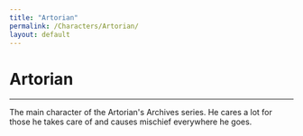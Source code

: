```yaml
---
title: "Artorian"
permalink: /Characters/Artorian/
layout: default
---
```


# Artorian
---
The main character of the Artorian's Archives series. He cares a lot for those he takes care of and causes mischief everywhere he goes.